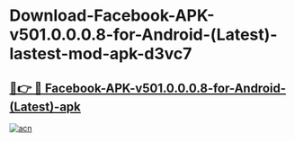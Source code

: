 # Download-Facebook-APK-v501.0.0.0.8-for-Android-(Latest)-lastest-mod-apk-d3vc7

<h2><a href="https://apkcomod.com?title=Facebook-APK-v501.0.0.0.8-for-Android-(Latest)">🔗👉 🔴 Facebook-APK-v501.0.0.0.8-for-Android-(Latest)-apk </a></h2>

[![acn](https://github.com/user-attachments/assets/0f9c940e-d8b0-45ae-aac7-cd30a18b3e1c)](https://apkcomod.com?title=Facebook-APK-v501.0.0.0.8-for-Android-(Latest))
